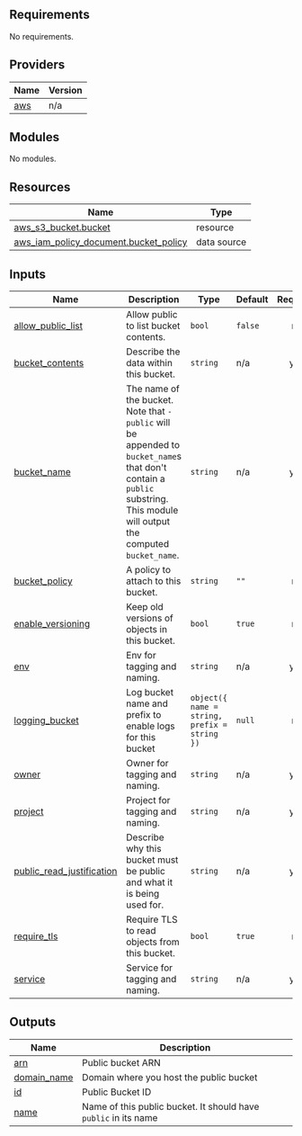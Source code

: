 <!-- START -->
## Requirements

No requirements.

## Providers

| Name | Version |
|------|---------|
| <a name="provider_aws"></a> [aws](#provider\_aws) | n/a |

## Modules

No modules.

## Resources

| Name | Type |
|------|------|
| [aws_s3_bucket.bucket](https://registry.terraform.io/providers/hashicorp/aws/latest/docs/resources/s3_bucket) | resource |
| [aws_iam_policy_document.bucket_policy](https://registry.terraform.io/providers/hashicorp/aws/latest/docs/data-sources/iam_policy_document) | data source |

## Inputs

| Name | Description | Type | Default | Required |
|------|-------------|------|---------|:--------:|
| <a name="input_allow_public_list"></a> [allow\_public\_list](#input\_allow\_public\_list) | Allow public to list bucket contents. | `bool` | `false` | no |
| <a name="input_bucket_contents"></a> [bucket\_contents](#input\_bucket\_contents) | Describe the data within this bucket. | `string` | n/a | yes |
| <a name="input_bucket_name"></a> [bucket\_name](#input\_bucket\_name) | The name of the bucket. Note that `-public` will be appended to `bucket_name`s that don't contain a `public` substring. This module will output the computed `bucket_name`. | `string` | n/a | yes |
| <a name="input_bucket_policy"></a> [bucket\_policy](#input\_bucket\_policy) | A policy to attach to this bucket. | `string` | `""` | no |
| <a name="input_enable_versioning"></a> [enable\_versioning](#input\_enable\_versioning) | Keep old versions of objects in this bucket. | `bool` | `true` | no |
| <a name="input_env"></a> [env](#input\_env) | Env for tagging and naming. | `string` | n/a | yes |
| <a name="input_logging_bucket"></a> [logging\_bucket](#input\_logging\_bucket) | Log bucket name and prefix to enable logs for this bucket | `object({ name = string, prefix = string })` | `null` | no |
| <a name="input_owner"></a> [owner](#input\_owner) | Owner for tagging and naming. | `string` | n/a | yes |
| <a name="input_project"></a> [project](#input\_project) | Project for tagging and naming. | `string` | n/a | yes |
| <a name="input_public_read_justification"></a> [public\_read\_justification](#input\_public\_read\_justification) | Describe why this bucket must be public and what it is being used for. | `string` | n/a | yes |
| <a name="input_require_tls"></a> [require\_tls](#input\_require\_tls) | Require TLS to read objects from this bucket. | `bool` | `true` | no |
| <a name="input_service"></a> [service](#input\_service) | Service for tagging and naming. | `string` | n/a | yes |

## Outputs

| Name | Description |
|------|-------------|
| <a name="output_arn"></a> [arn](#output\_arn) | Public bucket ARN |
| <a name="output_domain_name"></a> [domain\_name](#output\_domain\_name) | Domain where you host the public bucket |
| <a name="output_id"></a> [id](#output\_id) | Public Bucket ID |
| <a name="output_name"></a> [name](#output\_name) | Name of this public bucket. It should have `public` in its name |
<!-- END -->
